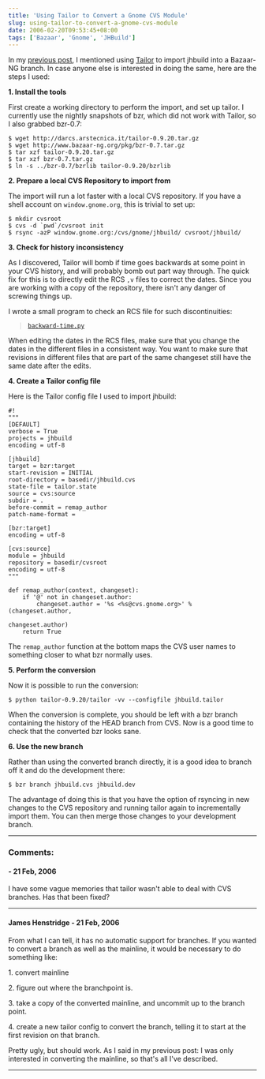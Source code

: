 ```yaml
---
title: 'Using Tailor to Convert a Gnome CVS Module'
slug: using-tailor-to-convert-a-gnome-cvs-module
date: 2006-02-20T09:53:45+08:00
tags: ['Bazaar', 'Gnome', 'JHBuild']
---
```


In my [previous post](../revision-control-migration-and-history-corruption.md),
I mentioned using [Tailor](http://www.darcs.net/DarcsWiki/Tailor) to
import jhbuild into a Bazaar-NG branch. In case anyone else is
interested in doing the same, here are the steps I used:

**1. Install the tools**

First create a working directory to perform the import, and set up
tailor. I currently use the nightly snapshots of bzr, which did not work
with Tailor, so I also grabbed bzr-0.7:

    $ wget http://darcs.arstecnica.it/tailor-0.9.20.tar.gz
    $ wget http://www.bazaar-ng.org/pkg/bzr-0.7.tar.gz
    $ tar xzf tailor-0.9.20.tar.gz
    $ tar xzf bzr-0.7.tar.gz
    $ ln -s ../bzr-0.7/bzrlib tailor-0.9.20/bzrlib

**2. Prepare a local CVS Repository to import from**

The import will run a lot faster with a local CVS repository. If you
have a shell account on `window.gnome.org`, this is trivial to set up:

    $ mkdir cvsroot
    $ cvs -d `pwd`/cvsroot init
    $ rsync -azP window.gnome.org:/cvs/gnome/jhbuild/ cvsroot/jhbuild/

**3. Check for history inconsistency**

As I discovered, Tailor will bomb if time goes backwards at some point
in your CVS history, and will probably bomb out part way through. The
quick fix for this is to directly edit the RCS `,v` files to correct the
dates. Since you are working with a copy of the repository, there isn\'t
any danger of screwing things up.

I wrote a small program to check an RCS file for such discontinuities:

> [`backward-time.py`](backward-time.py)

When editing the dates in the RCS files, make sure that you change the
dates in the different files in a consistent way. You want to make sure
that revisions in different files that are part of the same changeset
still have the same date after the edits.

**4. Create a Tailor config file**

Here is the Tailor config file I used to import jhbuild:

    #!
    """
    [DEFAULT]
    verbose = True
    projects = jhbuild
    encoding = utf-8

    [jhbuild]
    target = bzr:target
    start-revision = INITIAL
    root-directory = basedir/jhbuild.cvs
    state-file = tailor.state
    source = cvs:source
    subdir = .
    before-commit = remap_author
    patch-name-format =

    [bzr:target]
    encoding = utf-8

    [cvs:source]
    module = jhbuild
    repository = basedir/cvsroot
    encoding = utf-8
    """

    def remap_author(context, changeset):
        if '@' not in changeset.author:
            changeset.author = '%s <%s@cvs.gnome.org>' % (changeset.author,
                                                          changeset.author)
        return True

The `remap_author` function at the bottom maps the CVS user names to
something closer to what bzr normally uses.

**5. Perform the conversion**

Now it is possible to run the conversion:

    $ python tailor-0.9.20/tailor -vv --configfile jhbuild.tailor

When the conversion is complete, you should be left with a bzr branch
containing the history of the HEAD branch from CVS. Now is a good time
to check that the converted bzr looks sane.

**6. Use the new branch**

Rather than using the converted branch directly, it is a good idea to
branch off it and do the development there:

    $ bzr branch jhbuild.cvs jhbuild.dev

The advantage of doing this is that you have the option of rsyncing in
new changes to the CVS repository and running tailor again to
incrementally import them. You can then merge those changes to your
development branch.

---
### Comments:
####  - <time datetime="2006-02-21 07:41:11">21 Feb, 2006</time>

I have some vague memories that tailor wasn\'t able to deal with CVS
branches. Has that been fixed?

---
#### James Henstridge - <time datetime="2006-02-21 11:10:43">21 Feb, 2006</time>

From what I can tell, it has no automatic support for branches. If you
wanted to convert a branch as well as the mainline, it would be
necessary to do something like:

1\. convert mainline

2\. figure out where the branchpoint is.

3\. take a copy of the converted mainline, and uncommit up to the branch
point.

4\. create a new tailor config to convert the branch, telling it to
start at the first revision on that branch.

Pretty ugly, but should work. As I said in my previous post: I was only
interested in converting the mainline, so that\'s all I\'ve described.

---
